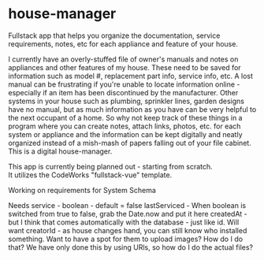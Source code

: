 # house-manager
Fullstack app that helps you organize the documentation, service requirements, notes, etc for each appliance and feature of your house.

I currently have an overly-stuffed file of owner's manuals and notes on appliances and other features of my house.  These need to be saved for information such as model #, replacement part info, service info, etc.  A lost manual can be frustrating if you're unable to locate information online - especially if an item has been discontinued by the manufacturer.  Other systems in your house such as plumbing, sprinkler lines, garden designs have no manual, but as much information as you have can be very helpful to the next occupant of a home.  So why not keep track of these things in a program where you can create notes, attach links, photos, etc. for each system or appliance and the information can be kept digitally and neatly organized instead of a mish-mash of papers falling out of your file cabinet.  This is a digital house-manager.  

This app is currently being planned out - starting from scratch.  
It utilizes the CodeWorks "fullstack-vue" template.

Working on requirements for System Schema

Needs service - boolean - default = false
lastServiced - When boolean is switched from true to false, grab the Date.now and put it here
createdAt - but I think that comes automatically with the database - just like id.
Will want creatorId - as house changes hand, you can still know who installed something.
Want to have a spot for them to upload images?  How do I do that?  We have only done this by using URls, so how do I do the actual files?
